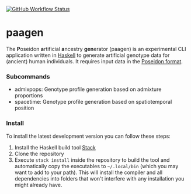 [![GitHub Workflow Status](https://github.com/nevrome/paagen/actions/workflows/normalCheck.yml/badge.svg)](https://github.com/nevrome/paagen/actions/workflows/normalCheck.yml)

# paagen

The **P**oseidon **a**rtificial **a**ncestry **gen**erator (paagen) is an experimental CLI application written in [Haskell](https://www.haskell.org/) to generate artificial genotype data for (ancient) human individuals. It requires input data in the [Poseidon format](https://poseidon-framework.github.io/#/).

### Subcommands

- admixpops: Genotype profile generation based on admixture proportions
- spacetime: Genotype profile generation based on spatiotemporal position

### Install

To install the latest development version you can follow these steps:

1. Install the Haskell build tool [Stack](https://docs.haskellstack.org/en/stable/README/)
2. Clone the repository
3. Execute `stack install` inside the repository to build the tool and automatically copy the executables to `~/.local/bin` (which you may want to add to your path). This will install the compiler and all dependencies into folders that won't interfere with any installation you might already have.